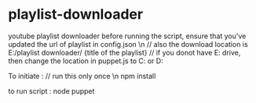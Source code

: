 # playlist-downloader
youtube playlist downloader
before running the script, ensure that you've updated the url of playlist in config.json \n
// also the download location is E:/playlist downloader/ {title of the playlist}
// if you donot have E: drive, then change the location in puppet.js to C: or D:

To initiate :
// run this only once \n
npm install

to run script : 
node puppet
